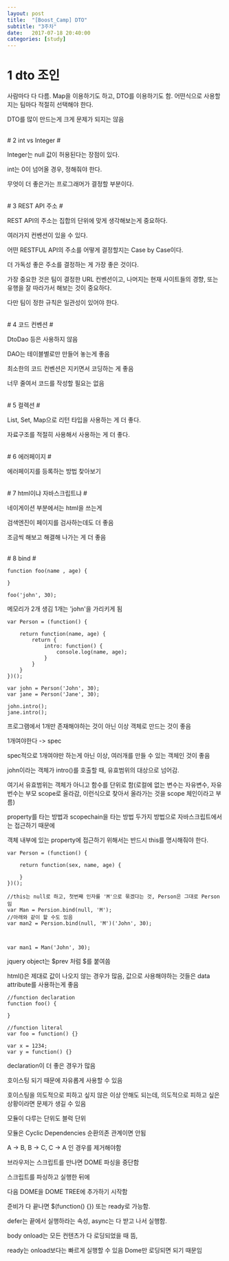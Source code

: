 ```yaml
---
layout: post
title:  "[Boost_Camp] DTO"
subtitle: "3주차"
date:   2017-07-18 20:40:00
categories: [study]
---
```


# 1 dto  조인 #

사람마다 다 다름. Map을 이용하기도 하고, DTO를 이용하기도 함. 어떤식으로 사용할지는 팀마다 적절히 선택해야 한다.

DTO를 많이 만드는게 크게 문제가 되지는 않음

<br>
# 2 int vs Integer #

Integer는 null 값이 허용된다는 장점이 있다.

int는 0이 넘어올 경우, 정해줘야 한다.

무엇이 더 좋은가는 프로그래머가 결정할 부분이다.

<br>
# 3 REST API 주소 #

REST API의 주소는 집합의 단위에 맞게 생각해보는게 중요하다.

여러가지 컨벤션이 있을 수 있다.

어떤 RESTFUL API의 주소를 어떻게 결정할지는 Case by Case이다.

더 가독성 좋은 주소를 결정하는 게 가장 좋은 것이다.

가장 중요한 것은 팀이 결정한 URL 컨벤션이고, 나머지는 현재 사이트들의 경향, 또는 유행을 잘 따라가서 해보는 것이 중요하다.

다만 팀이 정한 규칙은 일관성이 있어야 한다.

<br>
# 4 코드 컨벤션 #

DtoDao 등은 사용하지 않음

DAO는 테이블별로만 만들어 놓는게 좋음

최소한의 코드 컨벤션은 지키면서 코딩하는 게 좋음

너무 줄여서 코드를 작성할 필요는 없음


<br>
# 5 컬렉션 #

List, Set, Map으로 리턴 타입을 사용하는 게 더 좋다.

자료구조를 적절히 사용해서 사용하는 게 더 좋다.

<br>
# 6 에러페이지 #

에러페이지를 등록하는 방법 찾아보기

<br>
# 7 html이냐 자바스크립트냐 #

네이게이션 부분에서는 html을 쓰는게

검색엔진이 페이지를 검사하는데도 더 좋음

조금씩 해보고 해결해 나가는 게 더 좋음

<br>
# 8 bind #

```
function foo(name , age) {
	
}

foo('john', 30);
```


메모리가 2개 생김 1개는 'john'을 가리키게 됨

```
var Person = (function() {
	
	return function(name, age) {
		return {
			intro: function() {
				console.log(name, age);
			}
		}
	}
})();

var john = Person('John', 30);
var jane = Person('Jane', 30);

john.intro();
jane.intro();
```

프로그램에서 1개만 존재해야하는 것이 아닌 이상 객체로 만드는 것이 좋음

1개여야한다 -> spec

spec적으로 1개여야만 하는게 아닌 이상, 여러개를 만들 수 있는 객체인 것이 좋음

john이라는 객체가 intro()를 호출할 때, 유효범위의 대상으로 넘어감.

여기서 유효범위는 객체가 아니고 함수를 단위로 함(로컬에 없는 변수는 자유변수, 자유번수는 부모 scope로 올라감, 이런식으로 찾아서 올라가는 것을 scope 체인이라고 부름)

property를 타는 방법과 scopechain을 타는 방법 두가지 방법으로 자바스크립트에서는 접근하기 때문에

객체 내부에 있는 property에 접근하기 위해서는 반드시 this를 명시해줘야 한다.

```
var Person = (function() {
	
	return function(sex, name, age) {
		
	}
})();

//this는 null로 하고, 첫번째 인자를 'M'으로 묶겠다는 것, Person은 그대로 Person임
var Man = Persion.bind(null, 'M');
//아래와 같이 할 수도 있음
var man2 = Persion.bind(null, 'M')('John', 30);



var man1 = Man('John', 30);
```



jquery object는 $prev 처럼 $를 붙여씀

html()은 제대로 값이 나오지 않는 경우가 많음, 값으로 사용해야하는 것들은 data attribute를 사용하는게 좋음

```
//function declaration
function foo() {

}

//function literal
var foo = function() {}

var x = 1234;
var y = function() {}
```

declaration이 더 좋은 경우가 많음

호이스팅 되기 때문에 자유롭게 사용할 수 있음

호이스팅을 의도적으로 피하고 싶지 않은 이상 안해도 되는데, 의도적으로 피하고 싶은 상황이라면 문제가 생길 수 있음

모듈이 다루는 단위도 블럭 단위

모듈은 Cyclic Dependencies 순환의존 관계이면 안됨

A -> B, B -> C, C -> A 인 경우를 제거해야함



브라우저는 스크립트를 만나면 DOME 파싱을 중단함

스크립트를 파싱하고 실행한 뒤에

다음 DOME을 DOME TREE에 추가하기 시작함

준비가 다 끝나면 $(function() {}) 또는 ready로 가능함.

defer는 끝에서 실행하라는 속성, async는 다 받고 나서 실행함.

body onload는 모든 컨텐츠가 다 로딩되었을 때 뜸,

ready는 onload보다는 빠르게 실행할 수 있음 Dome만 로딩되면 되기 때문임